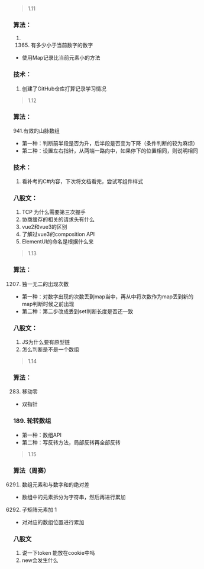 > 1.11
###  算法：
1. 1365. 有多少小于当前数字的数字
  + 使用Map记录比当前元素小的方法
### 技术：
1. 创建了GitHub仓库打算记录学习情况
> 1.12
### 算法：
941.有效的山脉数组
+ 第一种：判断前半段是否为升，后半段是否变为下降（条件判断的较为麻烦）
+ 第二种：设置左右指针，从两端一路向中，如果停下的位置相同，则说明相同
### 技术：
1. 看补考的C#内容，下次将文档看完，尝试写组件样式
### 八股文：
1. TCP 为什么需要第三次握手
2. 协商缓存的相关的请求头有什么
3. vue2和vue3的区别
4. 了解过vue3的composition API
5. ElementUI的命名是根据什么来
> 1.13
### 算法：
1207. 独一无二的出现次数
+ 第一种：对数字出现的次数丢到map当中，再从中将次数作为map丢到新的map判断时候之前出现
+ 第二种：第二步改成丢到set判断长度是否还一致
### 八股文：
1. JS为什么要有原型链
2. 怎么判断是不是一个数组
> 1.14
### 算法：
283. 移动零
+ 双指针
### 189. 轮转数组
+ 第一种：数组API
+ 第二种：写反转方法，局部反转再全部反转
> 1.15
### 算法（周赛）
6291. 数组元素和与数字和的绝对差
+ 数组中的元素拆分为字符串，然后再进行累加
6292. 子矩阵元素加 1
+ 对对应的数组位置进行累加
### 八股文
1. 说一下token 能放在cookie中吗
2. new会发生什么